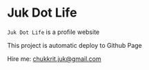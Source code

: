 # Juk Dot Life

`Juk Dot Life` is a profile website

This project is automatic deploy to Github Page

Hire me: chukkrit.juk@gmail.com
